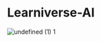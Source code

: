 # Learniverse-AI
![undefined (1) 1](https://github.com/Team-Learniverse/Learniverse-AI/assets/50574878/c05ed09b-15a9-4193-a2e1-f8b392653a34)
